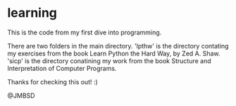 # learning
This is the code from my first dive into programming.

There are two folders in the main directory. 'lpthw' is the directory contating my exercises from the book
Learn Python the Hard Way, by Zed A. Shaw. 'sicp' is the directory conatining my work from the book Structure
and Interpretation of Computer Programs.

Thanks for checking this out! :)

@JMBSD
